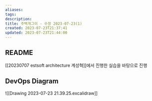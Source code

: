 ```yaml
---
aliases: 
tags: 
description:
title: 주백개그이 - 수정 2023-07-23(1)
created: 2023-07-23T21:37:41
updated: 2023-07-23T21:44:00
---
```


## README

[[20230707 estsoft architecture 계성혁]]에서 진행한 실습을 바탕으로 진행

## DevOps Diagram

![[Drawing 2023-07-23 21.39.25.excalidraw]]
